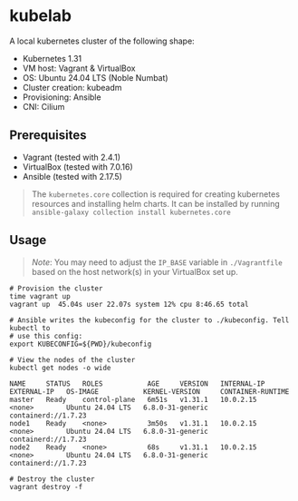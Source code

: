 # kubelab

A local kubernetes cluster of the following shape:

- Kubernetes 1.31
- VM host: Vagrant & VirtualBox
- OS: Ubuntu 24.04 LTS (Noble Numbat)
- Cluster creation: kubeadm
- Provisioning: Ansible
- CNI: Cilium

## Prerequisites

* Vagrant (tested with 2.4.1)
* VirtualBox (tested with 7.0.16)
* Ansible (tested with 2.17.5)

> The `kubernetes.core` collection is required for creating kubernetes resources
  and installing helm charts. It can be installed by running
  `ansible-galaxy collection install kubernetes.core`

## Usage

> *Note*: You may need to adjust the `IP_BASE` variable in `./Vagrantfile` based
  on the host network(s) in your VirtualBox set up.

```shell
# Provision the cluster
time vagrant up
vagrant up  45.04s user 22.07s system 12% cpu 8:46.65 total

# Ansible writes the kubeconfig for the cluster to ./kubeconfig. Tell kubectl to
# use this config:
export KUBECONFIG=${PWD}/kubeconfig

# View the nodes of the cluster
kubectl get nodes -o wide

NAME     STATUS   ROLES           AGE     VERSION   INTERNAL-IP   EXTERNAL-IP   OS-IMAGE           KERNEL-VERSION     CONTAINER-RUNTIME
master   Ready    control-plane   6m51s   v1.31.1   10.0.2.15     <none>        Ubuntu 24.04 LTS   6.8.0-31-generic   containerd://1.7.23
node1    Ready    <none>          3m50s   v1.31.1   10.0.2.15     <none>        Ubuntu 24.04 LTS   6.8.0-31-generic   containerd://1.7.23
node2    Ready    <none>          68s     v1.31.1   10.0.2.15     <none>        Ubuntu 24.04 LTS   6.8.0-31-generic   containerd://1.7.23

# Destroy the cluster
vagrant destroy -f
```

